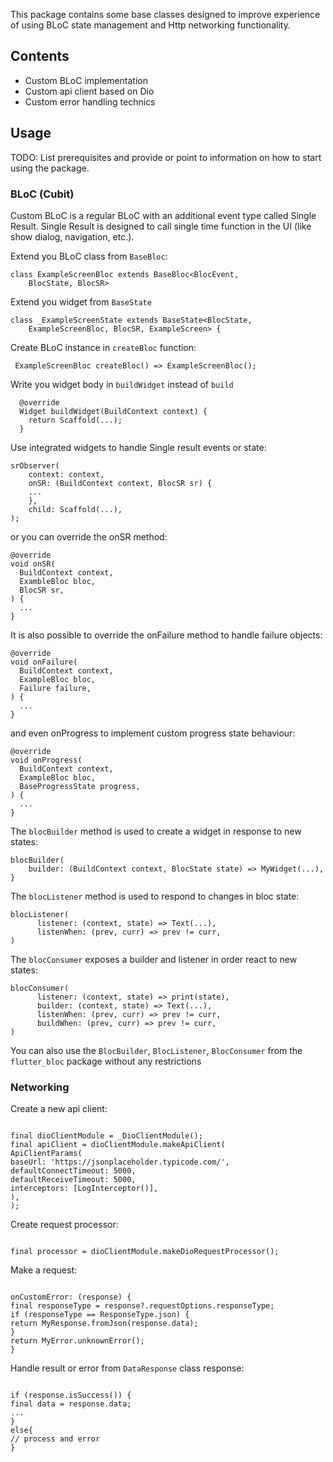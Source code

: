 This package contains some base classes designed to improve experience of using BLoC state
management and Http networking functionality.

## Contents

* Custom BLoC implementation
* Custom api client based on Dio
* Custom error handling technics

## Usage

TODO: List prerequisites and provide or point to information on how to
start using the package.

### BLoC (Cubit)

Custom BLoC is a regular BLoC with an additional event type called Single Result. Single Result is
designed to call single time function in the UI (like show dialog, navigation, etc.).

Extend you BLoC class from `BaseBloc`:

```
class ExampleScreenBloc extends BaseBloc<BlocEvent,
    BlocState, BlocSR>
```

Extend you widget from `BaseState`

```
class _ExampleScreenState extends BaseState<BlocState,
    ExampleScreenBloc, BlocSR, ExampleScreen> {
```

Create BLoC instance in `createBloc` function:

```
 ExampleScreenBloc createBloc() => ExampleScreenBloc();
```

Write you widget body in `buildWidget` instead of `build`

```
  @override
  Widget buildWidget(BuildContext context) {
  	return Scaffold(...);
  }
```

Use integrated widgets to handle Single result events or state:

```
srObserver(
	context: context,
    onSR: (BuildContext context, BlocSR sr) {
    ...
    },
    child: Scaffold(...),
);
```

or you can override the onSR method:

```
@override
void onSR(
  BuildContext context,
  ExambleBloc bloc,
  BlocSR sr,
) {
  ...
}
```

It is also possible to override the onFailure method to handle failure objects:

```
@override
void onFailure(
  BuildContext context,
  ExampleBloc bloc,
  Failure failure,
) {
  ...
}
```

and even onProgress to implement custom progress state behaviour:

```
@override
void onProgress(
  BuildContext context,
  ExampleBloc bloc,
  BaseProgressState progress,
) {
  ...
}
```

The `blocBuilder` method is used to create a widget in response to new states:

```
blocBuilder(
    builder: (BuildContext context, BlocState state) => MyWidget(...),
}
```

The `blocListener` method is used to respond to changes in bloc state:

```
blocListener(
      listener: (context, state) => Text(...),
      listenWhen: (prev, curr) => prev != curr,
)      
```

The `blocConsumer` exposes a builder and listener in order react to new states:

```
blocConsumer(
      listener: (context, state) => print(state),
      builder: (context, state) => Text(...),
      listenWhen: (prev, curr) => prev != curr,
      buildWhen: (prev, curr) => prev != curr,
)
```

You can also use the `BlocBuilder`, `BlocListener`, `BlocConsumer` from the `flutter_bloc` package
without any restrictions

### Networking

Create a new api client:

```

final dioClientModule = _DioClientModule();
final apiClient = dioClientModule.makeApiClient(
ApiClientParams(
baseUrl: 'https://jsonplaceholder.typicode.com/',
defaultConnectTimeout: 5000,
defaultReceiveTimeout: 5000,
interceptors: [LogInterceptor()],
),
);

```

Create request processor:

```

final processor = dioClientModule.makeDioRequestProcessor();

```

Make a request:

```

onCustomError: (response) {
final responseType = response?.requestOptions.responseType;
if (responseType == ResponseType.json) {
return MyResponse.fromJson(response.data);
}
return MyError.unknownError();
}

```

Handle result or error from `DataResponse` class response:

```

if (response.isSuccess()) {
final data = response.data;
...
}
else{
// process and error
}

``` 


